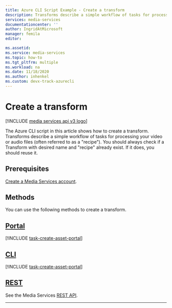 ```yaml
---
title: Azure CLI Script Example - Create a transform 
description: Transforms describe a simple workflow of tasks for processing your video or audio files (often referred to as a "recipe"). The Azure CLI script in this article shows how to create a transform. 
services: media-services
documentationcenter: ''
author: IngridAtMicrosoft
manager: femila
editor: 

ms.assetid:
ms.service: media-services
ms.topic: how-to
ms.tgt_pltfrm: multiple
ms.workload: na
ms.date: 11/18/2020
ms.author: inhenkel 
ms.custom: devx-track-azurecli
---
```



# Create a transform

[!INCLUDE [media services api v3 logo](./includes/v3-hr.md)]

The Azure CLI script in this article shows how to create a transform. Transforms describe a simple workflow of tasks for processing your video or audio files (often referred to as a "recipe"). You should always check if a Transform with desired name and "recipe" already exist. If it does, you should reuse it.

## Prerequisites

[Create a Media Services account](./account-create-how-to.md).

## Methods

You can use the following methods to create a transform.

## [Portal](#tab/portal/)

[!INCLUDE [task-create-asset-portal](includes/task-create-transform-portal.md)]

## [CLI](#tab/cli/)

[!INCLUDE [task-create-asset-portal](includes/task-create-transform-cli.md)]

## [REST](#tab/rest/)

See the Media Services [REST API](/rest/api/media/transforms/create-or-update).

---

